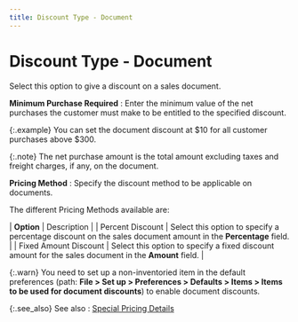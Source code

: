 ```yaml
---
title: Discount Type - Document
---
```


# Discount Type - Document


Select this option to give a discount on a sales document.


**Minimum Purchase Required**
: Enter the minimum value of the net purchases the  customer must make to be entitled to the specified discount.


{:.example}
You can set the document discount at $10 for  all customer purchases above $300.


{:.note}
The net purchase amount is the total amount  excluding taxes and freight charges, if any, on the document.


**Pricing Method**
: Specify the discount method to be applicable on  documents.


The different Pricing Methods available are:


| **Option** | Description |
| Percent Discount | Select this option to specify a percentage discount  on the sales document amount in the **Percentage**  field. |
| Fixed Amount Discount | Select this option to specify a fixed discount amount  for the sales document in the **Amount**  field. |



{:.warn}
You need to set up a non-inventoried item  in the default preferences (path: **File 
 &gt; Set up &gt; Preferences &gt; Defaults &gt; Items &gt; Items to be 
 used for document discounts**) to enable document discounts.


{:.see_also}
See also
: [Special  Pricing Details]({{site.mi_baseurl}}/misc/special_pricing_details_section_special_pricing_db.html)
